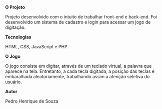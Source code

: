 **O Projeto**

Projeto desenvolvido com o intuito de trabalhar front-end e back-end. Foi desenvolvido um sistema de cadastro e login para acessar um jogo de digitação.

**Tecnologias**

HTML, CSS, JavaScript e PHP.

**O Jogo**

O jogo consiste em digitar, através de um teclado virtual, a palavra que aparece na tela. Entretanto, a cada tecla digitada, a posição das teclas é embaralhada aleatoriamente, trabalhando assim a atenção seletiva do usuário.

**Autor**

Pedro Henrique de Souza

